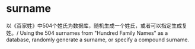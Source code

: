 # surname
以《百家姓》中504个姓氏为数据库，随机生成一个姓氏，或者可以指定生成复姓。/ Using the 504 surnames from "Hundred Family Names" as a database, randomly generate a surname, or specify a compound surname.
